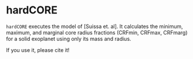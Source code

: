 # hardCORE
`hardCORE` executes the model of [Suissa et. al]. It calculates the minimum, maximum, and marginal core radius fractions (CRFmin, CRFmax, CRFmarg) for a solid exoplanet using only its mass and radius.

If you use it, please cite it! 
